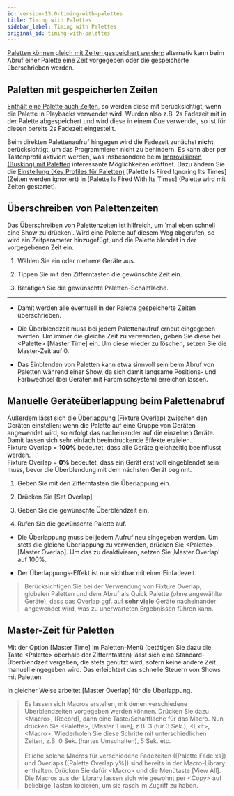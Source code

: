 ```yaml
---
id: version-13.0-timing-with-palettes
title: Timing with Palettes
sidebar_label: Timing with Palettes
original_id: timing-with-palettes
---
```


[Paletten können gleich mit Zeiten gespeichert werden](creating-palettes.md#erstellen-einer-palette-mit-zeiten);
alternativ kann beim Abruf einer Palette eine Zeit vorgegeben oder die
gespeicherte überschrieben werden.

Paletten mit gespeicherten Zeiten
---------------------------------

[Enthält eine Palette auch Zeiten](creating-palettes.md#erstellen-einer-palette-mit-zeiten), 
so werden diese mit berücksichtigt,
wenn die Palette in Playbacks verwendet wird. Wurden also z.B. 2s 
Fadezeit mit in der Palette abgespeichert und wird diese in einem Cue 
verwendet, so ist für diesen bereits 2s Fadezeit eingestellt.

Beim direkten Palettenaufruf hingegen wird die Fadezeit zunächst **nicht** 
berücksichtigt, um das Programmieren nicht zu behindern. Es kann aber 
per Tastenprofil aktiviert werden, was insbesondere beim [Improvisieren
(Busking) mit Paletten](../running-the-show/playback-controls#improvisieren-busking-mit-paletten) 
interessante Möglichkeiten eröffnet. Dazu ändern
Sie die [Einstellung (Key Profiles für Paletten)](../system-settings/key-profiles#palettes) 
\[Palette Is Fired Ignoring Its Times\] (Zeiten werden ignoriert) 
in \[Palette Is Fired With Its Times\] (Palette wird
mit Zeiten gestartet).

Überschreiben von Palettenzeiten
--------------------------------

[](https://youtu.be/FF8szWCpVkE?t=135 "Overriding Palette Times")

Das Überschreiben von Palettenzeiten ist hilfreich, um 'mal eben schnell
eine Show zu drücken'. Wird eine Palette auf diesem Weg abgerufen, so
wird ein Zeitparameter hinzugefügt, und die Palette blendet in der
vorgegebenen Zeit ein.

1.  Wählen Sie ein oder mehrere Geräte aus.

2.  Tippen Sie mit den Zifferntasten die gewünschte Zeit ein.

3.  Betätigen Sie die gewünschte Paletten-Schaltfläche.

---

-   Damit werden alle eventuell in der Palette gespeicherte Zeiten
    überschrieben.

-   Die Überblendzeit muss bei jedem Palettenaufruf erneut eingegeben
    werden. Um immer die gleiche Zeit zu verwenden, geben Sie diese bei
    \<Palette\> \[Master Time\] ein. Um diese wieder zu löschen, setzen
    Sie die Master-Zeit auf 0.

-   Das Einblenden von Paletten kann etwa sinnvoll sein beim Abruf von
    Paletten während einer Show, da sich damit langsame Positions- und
    Farbwechsel (bei Geräten mit Farbmischsystem) erreichen lassen.

Manuelle Geräteüberlappung beim Palettenabruf
---------------------------------------------

Außerdem lässt sich die [Überlappung (Fixture Overlap)](../cues/cue-timing.md#einstellen-von-überblendzeiten-und-geräteversatz) 
zwischen den Geräten einstellen: wenn die Palette auf eine Gruppe von 
Geräten angewendet wird, so erfolgt das nacheinander auf die einzelnen
Geräte. Damit lassen sich sehr einfach beeindruckende Effekte erzielen.\
Fixture Overlap = **100%** bedeutet, dass alle Geräte gleichzeitig beeinflusst werden.\
Fixture Overlap = **0%** bedeutet, dass ein Gerät erst voll eingeblendet 
sein muss, bevor die Überblendung mit dem nächsten Gerät beginnt.

1.  Geben Sie mit den Zifferntasten die Überlappung ein.

2.  Drücken Sie \[Set Overlap\]

3.  Geben Sie die gewünschte Überblendzeit ein.

4.  Rufen Sie die gewünschte Palette auf.

-   Die Überlappung muss bei jedem Aufruf neu eingegeben werden. Um
    stets die gleiche Überlappung zu verwenden, drücken Sie \<Palette\>,
    \[Master Overlap\]. Um das zu deaktivieren, setzen Sie ‚Master
    Overlap' auf 100%.

-	Der Überlappungs-Effekt ist nur sichtbar mit einer Einfadezeit.

>   Berücksichtigen Sie bei der Verwendung von Fixture Overlap, 
	globalen Paletten und dem Abruf als Quick Palette (ohne angewählte
	Geräte), dass das Overlap ggf. auf **sehr viele** Geräte
	nacheinander angewendet wird, was zu unerwarteten Ergebnissen
	führen kann.

Master-Zeit für Paletten
------------------------

Mit der Option \[Master Time\] im Paletten-Menü (betätigen Sie dazu die
Taste \<Palette\> oberhalb der Zifferntasten) lässt sich eine
Standard-Überblendzeit vergeben, die stets genutzt wird, sofern keine
andere Zeit manuell eingegeben wird. Das erleichtert das schnelle
Steuern von Shows mit Paletten.

In gleicher Weise arbeitet \[Master Overlap\] für die Überlappung.

>   Es lassen sich Macros erstellen, mit denen verschiedene 
	Überblendzeiten vorgegeben werden können. Drücken Sie dazu 
	\<Macro\>, \[Record\], dann eine Taste/Schaltfläche für das Macro. 
	Nun drücken Sie \<Palette\>, \[Master Time\], z.B. 3 (für 3 Sek.), 
	\<Exit\>, \<Macro\>. Wiederholen Sie diese Schritte mit 
	unterschiedlichen Zeiten, z.B. 0 Sek. (hartes Umschalten), 5 Sek. etc.\
	\
	Etliche solche Macros für verschiedene Fadezeiten (\[Palette Fade xs\])
	und Overlaps (\[Palette Overlap y%\]) sind bereits in der Macro-Library
	enthalten. Drücken Sie dafür \<Macro\> und die Menütaste 
	\[View All\]. Die Macros aus der Library lassen sich wie gewohnt per 
	\<Copy\> auf beliebige Tasten kopieren, um sie rasch im Zugriff zu haben.

